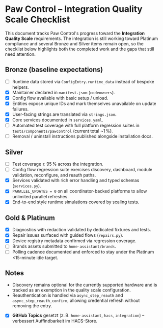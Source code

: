 # Paw Control – Integration Quality Scale Checklist

This document tracks Paw Control's progress toward the **Integration Quality Scale** requirements. The
integration is still working toward Platinum compliance and several Bronze and Silver items remain open, so the
checklist below highlights both the completed work and the gaps that still need attention.

## Bronze (baseline expectations)
- [ ] Runtime data stored via `ConfigEntry.runtime_data` instead of bespoke helpers.
- [x] Maintainer declared in `manifest.json` (`codeowners`).
- [x] Config flow available with basic setup / unload.
- [x] Entities expose unique IDs and mark themselves unavailable on update failures.
- [x] User-facing strings are translated via `strings.json`.
- [x] Core services documented in `services.yaml`.
- [ ] Automated test coverage with full platform regression suites in `tests/components/pawcontrol` (current total ~1 %).
- [ ] Removal / uninstall instructions published alongside installation docs.

## Silver
- [ ] Test coverage ≥ 95 % across the integration.
- [ ] Config flow regression suite exercises discovery, dashboard, module validation, reconfigure, and reauth paths.
- [x] Services validated with rich error handling and typed schemas (`services.py`).
- [x] `PARALLEL_UPDATES = 0` on all coordinator-backed platforms to allow unlimited parallel refreshes.
- [x] End-to-end style runtime simulations covered by scaling tests.

## Gold & Platinum
- [x] Diagnostics with redaction validated by dedicated fixtures and tests.
- [x] Repair issues surfaced with guided flows (`repairs.py`).
- [x] Device registry metadata confirmed via regression coverage.
- [ ] Brands assets submitted to `home-assistant/brands`.
- [ ] Polling cadence documented and enforced to stay under the Platinum <15-minute idle target.

## Notes
- Discovery remains optional for the currently supported hardware and is tracked as an exemption in the quality scale configuration.
- Reauthentication is handled via `async_step_reauth` and `async_step_reauth_confirm`, allowing credential refresh without removing the entry.

- [x] **GitHub Topics** gesetzt (z. B. `home-assistant`, `hacs`, `integration`) – verbessert Auffindbarkeit im HACS-Store.

